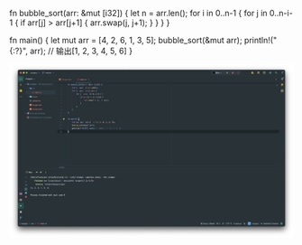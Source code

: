 
fn bubble_sort(arr: &mut [i32]) {
    let n = arr.len();
    for i in 0..n-1 {
        for j in 0..n-i-1 {
            if arr[j] > arr[j+1] {
                arr.swap(j, j+1);
            }
        }
    }
}

fn main() {
    let mut arr = [4, 2, 6, 1, 3, 5];
    bubble_sort(&mut arr);
    println!("{:?}", arr); // 输出[1, 2, 3, 4, 5, 6]
}

![image](1a4fff5d27bf82d2b1070d5d55506e4.png)
